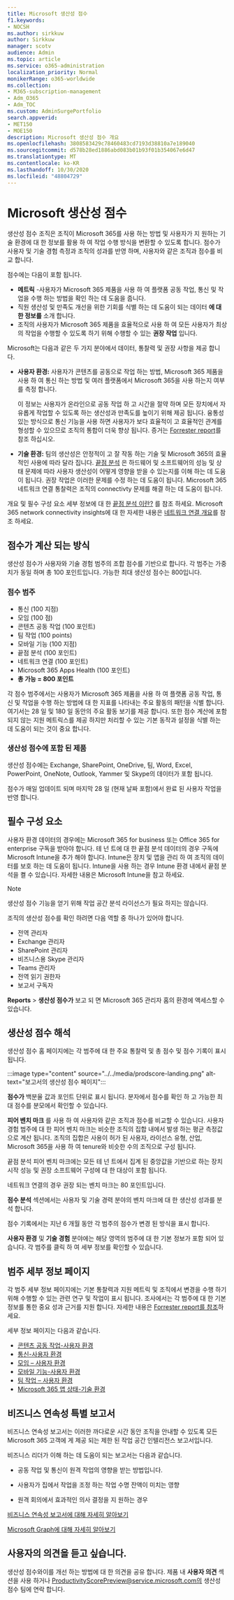 ```yaml
---
title: Microsoft 생산성 점수
f1.keywords:
- NOCSH
ms.author: sirkkuw
author: Sirkkuw
manager: scotv
audience: Admin
ms.topic: article
ms.service: o365-administration
localization_priority: Normal
monikerRange: o365-worldwide
ms.collection:
- M365-subscription-management
- Adm_O365
- Adm_TOC
ms.custom: AdminSurgePortfolio
search.appverid:
- MET150
- MOE150
description: Microsoft 생산성 점수 개요
ms.openlocfilehash: 3808583429c78460483cd7193d38810a7e189040
ms.sourcegitcommit: d578b28ed1886abd083b01b93f01b354067e6d47
ms.translationtype: MT
ms.contentlocale: ko-KR
ms.lasthandoff: 10/30/2020
ms.locfileid: "48804729"
---
```

# <a name="microsoft-productivity-score"></a>Microsoft 생산성 점수 

생산성 점수 조직은 조직이 Microsoft 365를 사용 하는 방법 및 사용자가 지 원하는 기술 환경에 대 한 정보를 활용 하 여 작업 수행 방식을 변환할 수 있도록 합니다. 점수가 사용자 및 기술 경험 측정과 조직의 성과를 반영 하며, 사용자와 같은 조직과 점수를 비교 합니다.

점수에는 다음이 포함 됩니다.

- **메트릭** -사용자가 Microsoft 365 제품을 사용 하 여 플랫폼 공동 작업, 통신 및 작업을 수행 하는 방법을 확인 하는 데 도움을 줍니다.
- 직원 생산성 및 만족도 개선을 위한 기회를 식별 하는 데 도움이 되는 데이터 **에 대 한 정보를** 소개 합니다.
- 조직의 사용자가 Microsoft 365 제품을 효율적으로 사용 하 여 모든 사용자가 최상의 작업을 수행할 수 있도록 하기 위해 수행할 수 있는 **권장 작업** 입니다.

Microsoft는 다음과 같은 두 가지 분야에서 데이터, 통찰력 및 권장 사항을 제공 합니다. 

- **사용자 환경:** 사용자가 콘텐츠를 공동으로 작업 하는 방법, Microsoft 365 제품을 사용 하 여 통신 하는 방법 및 여러 플랫폼에서 Microsoft 365을 사용 하는지 여부를 측정 합니다. 

    이 정보는 사용자가 온라인으로 공동 작업 하 고 시간을 절약 하며 모든 장치에서 자유롭게 작업할 수 있도록 하는 생산성과 만족도를 높이기 위해 제공 됩니다. 융통성 있는 방식으로 통신 기능을 사용 하면 사용자가 보다 효율적이 고 효율적인 관계를 형성할 수 있으므로 조직의 통합이 더욱 향상 됩니다. 증거는 [Forrester report](https://vc2prod.blob.core.windows.net/vc-resources/TEIStudies/TEI%20of%20Microsoft%20365%20E5%20-%20Oct%202018.pdf)를 참조 하십시오.

- **기술 환경:** 팀의 생산성은 안정적이 고 잘 작동 하는 기술 및 Microsoft 365의 효율적인 사용에 따라 달라 집니다. [끝점 분석](https://aka.ms/endpointanalytics) 은 하드웨어 및 소프트웨어의 성능 및 상태 문제에 따라 사용자 생산성이 어떻게 영향을 받을 수 있는지를 이해 하는 데 도움이 됩니다. 권장 작업은 이러한 문제를 수정 하는 데 도움이 됩니다. Microsoft 365 네트워크 연결 통찰력은 조직의 connectivty 문제를 해결 하는 데 도움이 됩니다.

개요 및 필수 구성 요소 세부 정보에 대 한 [끝점 분석 이란?](https://docs.microsoft.com/mem/analytics/overview) 를 참조 하세요. Microsoft 365 network connectivity insights에 대 한 자세한 내용은 [네트워크 연결 개요](https://docs.microsoft.com/microsoft-365/enterprise/microsoft-365-networking-overview)를 참조 하세요.
  

## <a name="how-the-score-is-calculated"></a>점수가 계산 되는 방식

생산성 점수가 사용자와 기술 경험 범주의 조합 점수를 기반으로 합니다. 각 범주는 가중치가 동일 하며 총 100 포인트입니다. 가능한 최대 생산성 점수는 800입니다.

### <a name="score-categories"></a>점수 범주 

- 통신 (100 지점)
- 모임 (100 점)
- 콘텐츠 공동 작업 (100 포인트)
- 팀 작업 (100 points)
- 모바일 기능 (100 지점)
- 끝점 분석 (100 포인트)
- 네트워크 연결 (100 포인트)
- Microsoft 365 Apps Health (100 포인트)
- **총 가능 = 800 포인트**
 
 각 점수 범주에서는 사용자가 Microsoft 365 제품을 사용 하 여 플랫폼 공동 작업, 통신 및 작업을 수행 하는 방법에 대 한 지표를 나타내는 주요 활동의 패턴을 식별 합니다. 여기서는 28 일 및 180 일 동안의 주요 활동 보기를 제공 합니다. 또한 점수 계산에 포함 되지 않는 지원 메트릭스를 제공 하지만 처리할 수 있는 기본 동작과 설정을 식별 하는 데 도움이 되는 것이 중요 합니다.

### <a name="products-included-in-productivity-score"></a>생산성 점수에 포함 된 제품 

생산성 점수에는 Exchange, SharePoint, OneDrive, 팀, Word, Excel, PowerPoint, OneNote, Outlook, Yammer 및 Skype의 데이터가 포함 됩니다.

점수가 매일 업데이트 되며 마지막 28 일 (현재 날짜 포함)에서 완료 된 사용자 작업을 반영 합니다.


## <a name="pre-requisites"></a>필수 구성 요소 

사용자 환경 데이터의 경우에는 Microsoft 365 for business 또는 Office 365 for enterprise 구독을 받아야 합니다. 테 넌 트에 대 한 끝점 분석 데이터의 경우 구독에 Microsoft Intune을 추가 해야 합니다. Intune은 장치 및 앱을 관리 하 여 조직의 데이터를 보호 하는 데 도움이 됩니다. Intune을 사용 하는 경우 Intune 환경 내에서 끝점 분석을 켤 수 있습니다. 자세한 내용은 Microsoft Intune을 참고 하세요. 
> [!NOTE]
> 생산성 점수 기능을 얻기 위해 작업 공간 분석 라이선스가 필요 하지는 않습니다.

조직의 생산성 점수를 확인 하려면 다음 역할 중 하나가 있어야 합니다. 

- 전역 관리자 
- Exchange 관리자
- SharePoint 관리자 
- 비즈니스용 Skype 관리자 
- Teams 관리자 
- 전역 읽기 권한자 
- 보고서 구독자 

**Reports**  >  **생산성 점수가** 보고 되 면 Microsoft 365 관리자 홈의 환경에 액세스할 수 있습니다.

## <a name="interpreting-productivity-score"></a>생산성 점수 해석 

생산성 점수 홈 페이지에는 각 범주에 대 한 주요 통찰력 및 총 점수 및 점수 기록이 표시 됩니다.

:::image type="content" source="../../media/prodscore-landing.png" alt-text="보고서의 생산성 점수 페이지":::

**점수가** 백분율 값과 포인트 단위로 표시 됩니다. 분자에서 점수를 확인 하 고 가능한 최대 점수를 분모에서 확인할 수 있습니다.

**피어 벤치 마크** 를 사용 하 여 사용자와 같은 조직과 점수를 비교할 수 있습니다. 사용자 경험 범주에 대 한 피어 벤치 마크는 비슷한 조직의 집합 내에서 발생 하는 평균 측정값으로 계산 됩니다. 조직의 집합은 사용이 허가 된 사용자, 라이선스 유형, 산업, Microsoft 365을 사용 하 여 tenure와 비슷한 수의 조직으로 구성 됩니다. 

끝점 분석 피어 벤치 마크에는 모든 테 넌 트에서 집계 된 중앙값을 기반으로 하는 장치 시작 성능 및 권장 소프트웨어 구성에 대 한 대상이 포함 됩니다.

네트워크 연결의 경우 권장 되는 벤치 마크는 80 포인트입니다.

**점수 분석** 섹션에서는 사용자 및 기술 경력 분야의 벤치 마크에 대 한 생산성 성과를 분석 합니다.

점수 기록에서는 지난 6 개월 동안 각 범주의 점수가 변경 된 방식을 표시 합니다.

**사용자 환경** 및 **기술 경험** 분야에는 해당 영역의 범주에 대 한 기본 정보가 포함 되어 있습니다. 각 범주를 클릭 하 여 세부 정보를 확인할 수 있습니다.

## <a name="category-details-pages"></a>범주 세부 정보 페이지

각 범주 세부 정보 페이지에는 기본 통찰력과 지원 메트릭 및 조직에서 변경을 수행 하기 위해 수행할 수 있는 관련 연구 및 작업이 표시 됩니다. 조사에서는 각 범주에 대 한 기본 정보를 통한 중요 성과 근거를 지원 합니다. 자세한 내용은 [Forrester report를 참조](https://vc2prod.blob.core.windows.net/vc-resources/TEIStudies/TEI%20of%20Microsoft%20365%20E5%20-%20Oct%202018.pdf)하세요.

세부 정보 페이지는 다음과 같습니다.
- [콘텐츠 공동 작업-사용자 환경](content-collaboration.md)
- [통신-사용자 환경](communication.md)
- [모임 – 사용자 환경](meetings.md)
- [모바일 기능-사용자 환경](mobility.md)
- [팀 작업 – 사용자 환경](teamwork.md)
- [Microsoft 365 앱 상태-기술 환경](apps-health.md)

## <a name="business-continuity-special-report"></a>비즈니스 연속성 특별 보고서

비즈니스 연속성 보고서는 이러한 까다로운 시간 동안 조직을 안내할 수 있도록 모든 Microsoft 365 고객에 게 제공 되는 제한 된 작업 공간 인텔리전스 보고서입니다.  

비즈니스 리더가 이해 하는 데 도움이 되는 보고서는 다음과 같습니다. 

- 공동 작업 및 통신이 원격 작업의 영향을 받는 방법입니다. 

- 사용자가 집에서 작업을 조정 하는 작업 수명 잔액이 미치는 영향 

- 원격 회의에서 효과적인 의사 결정을 지 원하는 경우

[비즈니스 연속성 보고서에 대해 자세히 알아보기](https://aka.ms/bcrps)

[Microsoft Graph에 대해 자세히 알아보기](https://docs.microsoft.com/graph/)

## <a name="we-want-to-hear-from-you"></a>사용자의 의견을 듣고 싶습니다.

생산성 점수와이를 개선 하는 방법에 대 한 의견을 공유 합니다. 제품 내 **사용자 의견** 섹션을 사용 하거나 ProductivityScorePreview@service.microsoft.com의 생산성 점수 팀에 연락 합니다.
